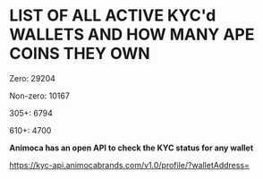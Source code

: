 # LIST OF ALL ACTIVE KYC'd WALLETS AND HOW MANY APE COINS THEY OWN

Zero: 29204

Non-zero: 10167

305+: 6794

610+: 4700

**Animoca has an open API to check the KYC status for any wallet**

https://kyc-api.animocabrands.com/v1.0/profile/?walletAddress=